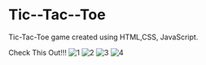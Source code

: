 # Tic--Tac--Toe
Tic-Tac-Toe game created using HTML,CSS, JavaScript.

Check This Out!!!
![1](https://github.com/Kaustubh-Indulkar/Tic--Tac--Toe/assets/147513594/3f0cbfa5-7963-4131-a738-1f4074889424)
![2](https://github.com/Kaustubh-Indulkar/Tic--Tac--Toe/assets/147513594/6c9e4bc6-a08d-43e9-aef7-45f6f43bcf6c)
![3](https://github.com/Kaustubh-Indulkar/Tic--Tac--Toe/assets/147513594/673e0d0a-6e59-4c8d-a6f7-a4db01d3fd2c)
![4](https://github.com/Kaustubh-Indulkar/Tic--Tac--Toe/assets/147513594/90d35b40-5a02-4a36-8871-eb6380c53a8d)
